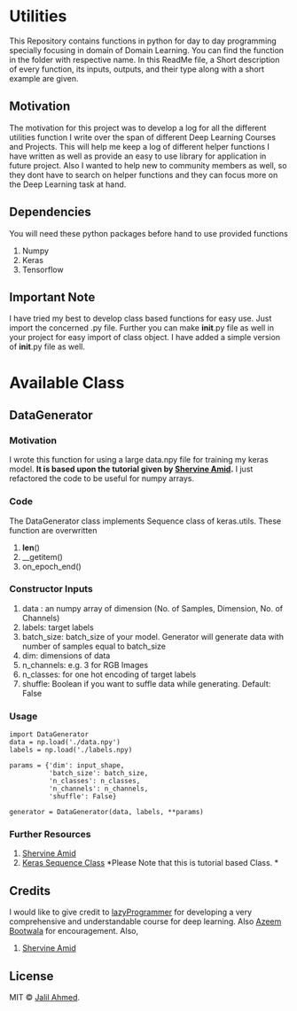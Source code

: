 # Utilities
This Repository contains functions in python for day to day programming specially focusing in domain of Domain Learning. You can find the function in the folder with respective name. In this ReadMe file, a Short description of every function, its inputs, outputs, and their type along with a short example are given. 

## Motivation
The motivation for this project was to develop a log for all the different utilities function I write over the span of different Deep Learning Courses and Projects. This will help me keep a log of different helper functions I have written as well as provide an easy to use library for application in future project. Also I wanted to help new to community members as well, so they dont have to search on helper functions and they can focus more on the Deep Learning task at hand. 

## Dependencies
You will need these python packages before hand to use provided functions
  1. Numpy
  2. Keras
  3. Tensorflow
  
## Important Note
I have tried my best to develop class based functions for easy use. Just import the concerned .py file. Further you can make __init__.py file as well in your project for easy import of class object. I have added a simple version of __init__.py file as well. 

# Available Class

## DataGenerator

### Motivation
I wrote this function for using a large data.npy file for training my keras model. __It is based upon the tutorial given by [Shervine Amid](https://stanford.edu/~shervine/blog/keras-how-to-generate-data-on-the-fly.html).__ I just refactored the code to be useful for numpy arrays. 

### Code
The DataGenerator class implements Sequence class of keras.utils. These function are overwritten
  1. __len__()
  2. __getitem()
  3. on_epoch_end()

### Constructor Inputs
  1. data : an numpy array of dimension (No. of Samples, Dimension, No. of Channels)
  2. labels: target labels
  3. batch_size: batch_size of your model. Generator will generate data with number of samples equal to batch_size
  4. dim: dimensions of  data
  5. n_channels: e.g. 3 for RGB Images
  6. n_classes: for one hot encoding of target labels
  7. shuffle: Boolean if you want to suffle data while generating. Default: False

### Usage
```
import DataGenerator
data = np.load('./data.npy')
labels = np.load('./labels.npy)

params = {'dim': input_shape,
          'batch_size': batch_size,
          'n_classes': n_classes,
          'n_channels': n_channels,
          'shuffle': False}
          
generator = DataGenerator(data, labels, **params)
```

### Further Resources
1. [Shervine Amid](https://stanford.edu/~shervine/blog/keras-how-to-generate-data-on-the-fly.html)
2. [Keras Sequence Class](https://keras.io/preprocessing/sequence/)
*Please Note that this is tutorial based Class. *

## Credits
I would like to give credit to [lazyProgrammer](https://lazyprogrammer.me) for developing a very comprehensive and understandable course for deep learning. Also [Azeem Bootwala](https://github.com/azeembootwala) for encouragement. Also, 
1. [Shervine Amid](https://stanford.edu/~shervine/)

## License
MIT :copyright: [Jalil Ahmed](https://www.linkedin.com/in/jalil-siddiqui/).

